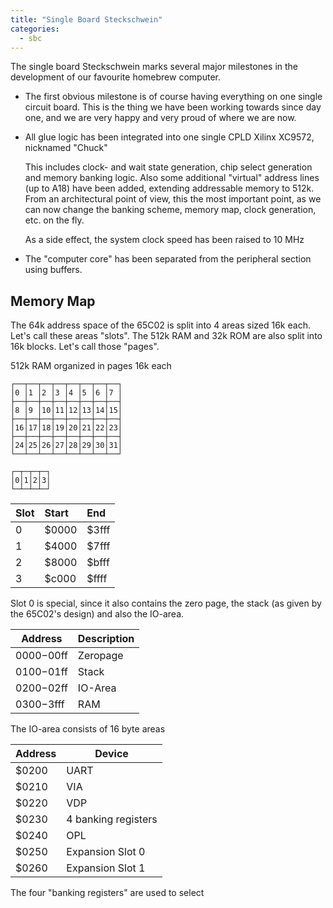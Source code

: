 ```yaml
---
title: "Single Board Steckschwein"
categories:
  - sbc
---
```

The single board Steckschwein marks several major milestones in the development of our favourite homebrew computer.

 - The first obvious milestone is of course having everything on one single circuit board. This is the thing we have been working towards since day one, and we are very happy and very proud of where we are now.

- All glue logic has been integrated into one single CPLD Xilinx XC9572, nicknamed "Chuck" 

  This includes clock- and wait state generation, chip select generation and memory banking logic. Also some additional "virtual" address lines (up to A18) have been added, extending addressable memory to 512k. From an architectural point of view, this the most important point, as we can now change the banking scheme, memory map, clock generation, etc. on the fly.

  As a side effect, the system clock speed has been raised to 10 MHz

- The "computer core" has been separated from the peripheral section using buffers.

## Memory Map

The 64k address space of the 65C02 is split into 4 areas sized 16k each. Let's call these areas "slots". The 512k RAM and 32k ROM are also split into 16k blocks. Let's call those "pages".

512k RAM organized in pages 16k each
```goat
┌──┬──┬──┬──┬──┬──┬──┬──┐
│0 │1 │2 │3 │4 │5 │6 │7 │
├──┼──┼──┼──┼──┼──┼──┼──┤
│8 │9 │10│11│12│13│14│15│
├──┼──┼──┼──┼──┼──┼──┼──┤
│16│17│18│19│20│21│22│23│
├──┼──┼──┼──┼──┼──┼──┼──┤
│24│25│26│27│28│29│30│31│
└──┴──┴──┴──┴──┴──┴──┴──┘
```

```goat
┌─┬─┬─┬─┐
│0│1│2│3│
└─┴─┴─┴─┘
```




|Slot|Start|End|
|:---|:---|:---|
|0|$0000|$3fff|
|1|$4000|$7fff|
|2|$8000|$bfff|
|3|$c000|$ffff|

Slot 0 is special, since it also contains the zero page, the stack (as given by the 65C02's design) and also the IO-area. 

| Address | Description |  
| --- | --- | 
| $0000-$00ff | Zeropage | 
| $0100-$01ff | Stack |
| $0200-$02ff | IO-Area | 
| $0300-$3fff | RAM |

The IO-area consists of 16 byte areas 

| Address | Device |
| --- | --- |
| $0200 | UART |
| $0210 | VIA |
| $0220 | VDP |
| $0230 | 4 banking registers |
| $0240 | OPL |
| $0250 | Expansion Slot 0 |
| $0260 | Expansion Slot 1 |

The four "banking registers" are used to select 